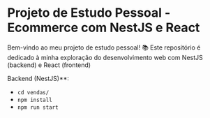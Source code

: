 # Projeto de Estudo Pessoal - Ecommerce com NestJS e React

Bem-vindo ao meu projeto de estudo pessoal! 📚 Este repositório é dedicado à minha exploração do desenvolvimento web com NestJS (backend) e React (frontend)

Backend (NestJS)**:
   - `cd vendas/`
   - `npm install`
   - `npm run start`

